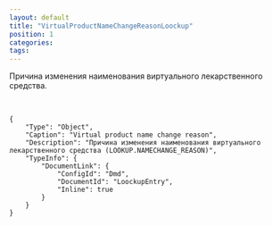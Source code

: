```yaml
---
layout: default
title: "VirtualProductNameChangeReasonLoockup"
position: 1
categories: 
tags: 
---
```


Причина изменения наименования виртуального лекарственного средства.

 

```
{
	"Type": "Object",
	"Caption": "Virtual product name change reason",
	"Description": "Причина изменения наименования виртуального лекарственного средства (LOOKUP.NAMECHANGE_REASON)",
	"TypeInfo": {
		"DocumentLink": {
			"ConfigId": "Dmd",
			"DocumentId": "LoockupEntry",
			"Inline": true
		}
	}
}
```

 

 

